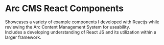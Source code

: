 # Arc CMS React Components
Showcases a variety of example components I developed with Reactjs while reviewing the Arc Content Management System for useability.
<br>
Includes a developing understanding of React JS and its utilization within a larger framework.
